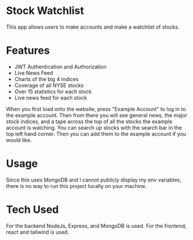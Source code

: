 # Stock Watchlist
This app allows users to make accounts and make a watchlist of stocks. 

# Features
- JWT Authentication and Authorization
- Live News Feed
- Charts of the big 4 indices
- Coverage of all NYSE stocks
- Over 15 statistics for each stock
- Live news feed for each stock

When you first load onto the website, press "Example Account" to log in to the example account. Then from there
you will see general news, the major stock indices, and a tape across the top of all the stocks the example
account is watching. You can search up stocks with the search bar in the top left hand corner. Then you can
add them to the example account if you would like. 

# Usage
Since this uses MongoDB and I cannot publicly display my env variables, there is no way to run this project
locally on your machine.

# Tech Used
For the backend NodeJs, Express, and MongoDB is used. For the frontend, react and tailwind is used. 
